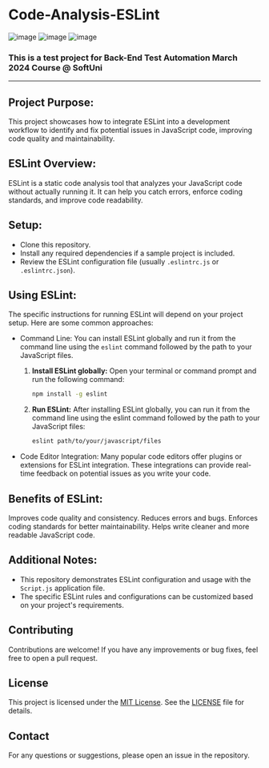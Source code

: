 # Code-Analysis-ESLint 
![image](https://img.shields.io/badge/eslint-3A33D1?style=for-the-badge&logo=eslint&logoColor=white)
![image](https://img.shields.io/badge/Node%20js-339933?style=for-the-badge&logo=nodedotjs&logoColor=white)
![image](https://img.shields.io/badge/Visual_Studio_Code-0078D4?style=for-the-badge&logo=visual%20studio%20code&logoColor=white)
### This is a test project for Back-End Test Automation March 2024 Course @ SoftUni
---

## Project Purpose:

This project showcases how to integrate ESLint into a development workflow to identify and fix potential issues in JavaScript code, improving code quality and maintainability.

## ESLint Overview:

ESLint is a static code analysis tool that analyzes your JavaScript code without actually running it. It can help you catch errors, enforce coding standards, and improve code readability.

## Setup:

- Clone this repository.
- Install any required dependencies if a sample project is included.
- Review the ESLint configuration file (usually `.eslintrc.js` or `.eslintrc.json`).
  
## Using ESLint:

The specific instructions for running ESLint will depend on your project setup. Here are some common approaches:

- Command Line: You can install ESLint globally and run it from the command line using the `eslint` command followed by the path to your JavaScript files.
  1. **Install ESLint globally:**
     Open your terminal or command prompt and run the following command:
     
     ```sh
     npm install -g eslint
     ```
  2. **Run ESLint:**
     After installing ESLint globally, you can run it from the command line using the eslint command followed by the path to your JavaScript files:

     ```sh
     eslint path/to/your/javascript/files
     ```
     
- Code Editor Integration: Many popular code editors offer plugins or extensions for ESLint integration. These integrations can provide real-time feedback on potential issues as you write your code.
  
## Benefits of ESLint:

Improves code quality and consistency.
Reduces errors and bugs.
Enforces coding standards for better maintainability.
Helps write cleaner and more readable JavaScript code.

## Additional Notes:

- This repository demonstrates ESLint configuration and usage with the `Script.js` application file.
- The specific ESLint rules and configurations can be customized based on your project's requirements.
  
## Contributing
Contributions are welcome! If you have any improvements or bug fixes, feel free to open a pull request.

## License
This project is licensed under the [MIT License](LICENSE). See the [LICENSE](LICENSE) file for details.

## Contact
For any questions or suggestions, please open an issue in the repository.
